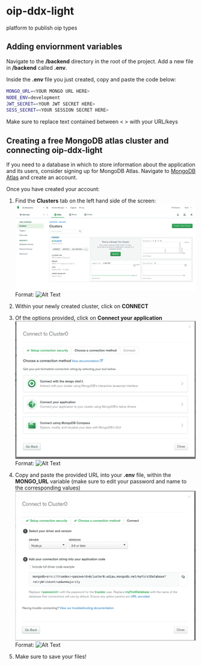 # oip-ddx-light
platform to publish oip types

## Adding enviornment variables
Navigate to the **/backend** directory in the root of the project. Add a new file in **/backend** called **.env**.

Inside the **.env** file you just created, copy and paste the code below:

```bash
MONGO_URL=<YOUR MONGO URL HERE>
NODE_ENV=development
JWT_SECRET=<YOUR JWT SECRET HERE>
SESS_SECRET=<YOUR SESSION SECRET HERE>
```

Make sure to replace text contained between < > with your URL/keys

## Creating a free MongoDB atlas cluster and connecting oip-ddx-light
If you need to a database in which to store information about the application and its users, consider signing up for MongoDB Atlas.
Navigate to [MongoDB Atlas](https://www.mongodb.com/cloud/atlas) and create an account.

Once you have created your account:
1. Find the **Clusters** tab on the left hand side of the screen:
![Figure 1](/README_images/MongoExample1.png)
Format: ![Alt Text](url)

2. Within your newly created cluster, click on **CONNECT**
3. Of the options provided, click on **Connect your application**
![Figure 2](/README_images/MongoExample2.png)
Format: ![Alt Text](url)

4. Copy and paste the provided URL into your **.env** file, within the **MONGO_URL** variable (make sure to edit your password and name to the corresponding values)
![Figure 3](/README_images/MongoExample3.png)
Format: ![Alt Text](url)

5. Make sure to save your files!
